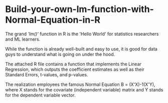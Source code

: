 # Build-your-own-lm-function-with-Normal-Equation-in-R

The grand *'lm()'* function in R is the 'Hello World' for statistics researchers and ML learners.       

While the function is already well-built and easy to use, it is good for data guys to understand what is going on under the hood.      

The attached R file contains a function that implements the Linear Regression, which outputs the coefficient estimates as well as their Standard Errors, t-values, and p-values.         

The realization employees the famous Normal Equation B = (X'X)-1(X'Y), where X stands for the covariate (independent variable) matrix and Y stands for the dependent variable vector.    
